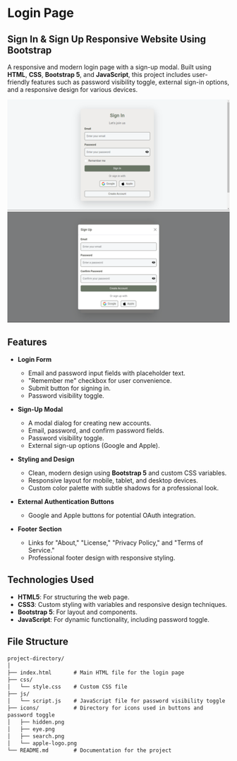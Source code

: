 # Login Page
## Sign In & Sign Up Responsive Website Using Bootstrap

A responsive and modern login page with a sign-up modal. Built using **HTML**, **CSS**, **Bootstrap 5**, and **JavaScript**, this project includes user-friendly features such as password visibility toggle, external sign-in options, and a responsive design for various devices.

![Sign In](images/SignIn.png)
![Sign Up](images/SignUp.png)

## Features

- **Login Form**
  - Email and password input fields with placeholder text.
  - "Remember me" checkbox for user convenience.
  - Submit button for signing in.
  - Password visibility toggle.

- **Sign-Up Modal**
  - A modal dialog for creating new accounts.
  - Email, password, and confirm password fields.
  - Password visibility toggle.
  - External sign-up options (Google and Apple).

- **Styling and Design**
  - Clean, modern design using **Bootstrap 5** and custom CSS variables.
  - Responsive layout for mobile, tablet, and desktop devices.
  - Custom color palette with subtle shadows for a professional look.

- **External Authentication Buttons**
  - Google and Apple buttons for potential OAuth integration.

- **Footer Section**
  - Links for "About," "License," "Privacy Policy," and "Terms of Service."
  - Professional footer design with responsive styling.

## Technologies Used

- **HTML5**: For structuring the web page.
- **CSS3**: Custom styling with variables and responsive design techniques.
- **Bootstrap 5**: For layout and components.
- **JavaScript**: For dynamic functionality, including password toggle.

## File Structure

```plaintext
project-directory/
│
├── index.html       # Main HTML file for the login page
├── css/
│   └── style.css    # Custom CSS file
├── js/
│   └── script.js    # JavaScript file for password visibility toggle
├── icons/           # Directory for icons used in buttons and password toggle
│   ├── hidden.png
│   ├── eye.png
│   ├── search.png
│   └── apple-logo.png
└── README.md        # Documentation for the project
